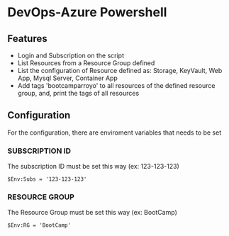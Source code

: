 # DevOps-Azure Powershell

## Features
- Login and Subscription on the script
- List Resources from a Resource Group defined
- List the configuration of Resource defined as: Storage, KeyVault, Web App, Mysql Server, Container App
- Add tags 'bootcamparroyo' to all resources of the defined resource group, and, print the tags of all resources

## Configuration
For the configuration, there are enviroment variables that needs to be set

### SUBSCRIPTION ID
The subscription ID must be set this way (ex: 123-123-123)

`$Env:Subs = '123-123-123'`

### RESOURCE GROUP
The Resource Group must be set this way (ex: BootCamp)

`$Env:RG = 'BootCamp'`